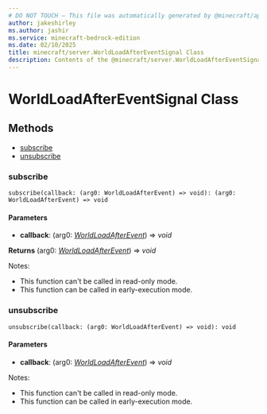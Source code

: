 ```yaml
---
# DO NOT TOUCH — This file was automatically generated by @minecraft/api-docs-generator, to report problems file an issue at https://github.com/Mojang/minecraft-scripting-libraries
author: jakeshirley
ms.author: jashir
ms.service: minecraft-bedrock-edition
ms.date: 02/10/2025
title: minecraft/server.WorldLoadAfterEventSignal Class
description: Contents of the @minecraft/server.WorldLoadAfterEventSignal class.
---
```

# WorldLoadAfterEventSignal Class

## Methods
- [subscribe](#subscribe)
- [unsubscribe](#unsubscribe)

### **subscribe**
`
subscribe(callback: (arg0: WorldLoadAfterEvent) => void): (arg0: WorldLoadAfterEvent) => void
`

#### **Parameters**
- **callback**: (arg0: [*WorldLoadAfterEvent*](WorldLoadAfterEvent.md)) => *void*

**Returns** (arg0: [*WorldLoadAfterEvent*](WorldLoadAfterEvent.md)) => *void*
  
Notes:
- This function can't be called in read-only mode.
- This function can be called in early-execution mode.

### **unsubscribe**
`
unsubscribe(callback: (arg0: WorldLoadAfterEvent) => void): void
`

#### **Parameters**
- **callback**: (arg0: [*WorldLoadAfterEvent*](WorldLoadAfterEvent.md)) => *void*
  
Notes:
- This function can't be called in read-only mode.
- This function can be called in early-execution mode.
